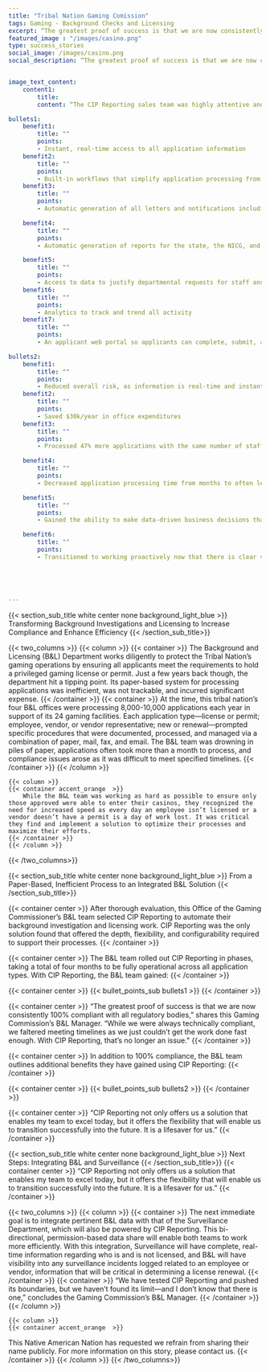 ```yaml
---
title: "Tribal Nation Gaming Comission"
tags: Gaming · Background Checks and Licensing
excerpt: “The greatest proof of success is that we are now consistently 100% compliant...”
featured_image : "/images/casino.png"
type: success_stories
social_image: /images/casino.png
social_description: “The greatest proof of success is that we are now consistently 100% compliant...”


image_text_content:
    content1:
        title: 
        content: “The CIP Reporting sales team was highly attentive and responsive, but never pushy. When asking about a feature they didn’t have, the response was not ‘yes’ or ‘no’ but rather ‘we can work with you on that.’ The thing that blew me away, though, is the deep level of mutual loyalty between CIP Reporting and its customers—it’s unlike anything I have ever witnessed before.” shares Schuetz.

bullets1:
    benefit1:
        title: ""
        points: 
        - Instant, real-time access to all application information
    benefit2:
        title: ""
        points: 
        - Built-in workflows that simplify application processing from start to finish
    benefit3:
        title: ""
        points: 
        - Automatic generation of all letters and notifications including application approvals, renewal notices, and expiration notices

    benefit4:
        title: ""
        points: 
        - Automatic generation of reports for the state, the NICG, and tribal leadership.

    benefit5:
        title: ""
        points: 
        - Access to data to justify departmental requests for staff and equipment
    benefit6:
        title: ""
        points: 
        - Analytics to track and trend all activity
    benefit7:
        title: ""
        points: 
        - An applicant web portal so applicants can complete, submit, and renew their application online

bullets2:
    benefit1:
        title: ""
        points: 
        - Reduced overall risk, as information is real-time and instantaneously accessible
    benefit2:
        title: ""
        points: 
        - Saved $30k/year in office expenditures
    benefit3:
        title: ""
        points: 
        - Processed 47% more applications with the same number of staff

    benefit4:
        title: ""
        points: 
        - Decreased application processing time from months to often less than one day

    benefit5:
        title: ""
        points: 
        - Gained the ability to make data-driven business decisions that are increasing team effectiveness

    benefit6:
        title: ""
        points: 
        - Transitioned to working proactively now that there is clear visibility and tracking





---
```

{{< section_sub_title white center none background_light_blue  >}} Transforming Background Investigations and Licensing to Increase Compliance and Enhance Efficiency
 {{< /section_sub_title>}} 


{{< two_columns >}}
    {{< column >}}
        {{< container >}}
        The Background and Licensing (B&L) Department works diligently to protect the Tribal Nation’s gaming operations by ensuring all applicants meet the requirements to hold a privileged gaming license or permit. Just a few years back though, the department hit a tipping point. Its paper-based system for processing applications was inefficient, was not trackable, and incurred significant expense.
        {{< /container >}}
        {{< container >}}
        At the time, this tribal nation’s four B&L offices were processing 8,000-10,000 applications each year in support of its 24 gaming facilities. Each application type—license or permit; employee, vendor, or vendor representative; new or renewal—prompted specific procedures that were documented, processed, and managed via a combination of paper, mail, fax, and email. The B&L team was drowning in piles of paper, applications often took more than a month to process, and compliance issues arose as it was difficult to meet specified timelines.
        {{< /container >}}
    {{< /column >}}

    {{< column >}}
    {{< container accent_orange  >}}
        While the B&L team was working as hard as possible to ensure only those approved were able to enter their casinos, they recognized the need for increased speed as every day an employee isn’t licensed or a vendor doesn’t have a permit is a day of work lost. It was critical they find and implement a solution to optimize their processes and maximize their efforts.
    {{< /container >}}
    {{< /column >}}
{{< /two_columns>}}






{{< section_sub_title white center none background_light_blue  >}} From a Paper-Based, Inefficient Process to an Integrated B&L Solution
 {{< /section_sub_title>}} 

{{< container center >}}
After thorough evaluation, this Office of the Gaming Commissioner’s B&L team selected CIP Reporting to automate their background investigation and licensing work. CIP Reporting was the only solution found that offered the depth, flexibility, and configurability required to support their processes.
{{< /container >}}

{{< container center >}}
The B&L team rolled out CIP Reporting in phases, taking a total of four months to be fully operational across all application types. With CIP Reporting, the B&L team gained:
{{< /container >}}


{{< container center >}}
{{< bullet_points_sub bullets1 >}}
{{< /container >}}

{{< container center >}}
“The greatest proof of success is that we are now consistently 100% compliant with all regulatory bodies,” shares this Gaming Commission’s B&L Manager. “While we were always technically compliant, we faltered meeting timelines as we just couldn’t get the work done fast enough. With CIP Reporting, that’s no longer an issue."
{{< /container >}}


{{< container center >}}
In addition to 100% compliance, the B&L team outlines additional benefits they have gained using CIP Reporting:
{{< /container >}}

{{< container center >}}
{{< bullet_points_sub bullets2 >}}
{{< /container >}}

{{< container center >}}
“CIP Reporting not only offers us a solution that enables my team to excel today, but it offers the flexibility that will enable us to transition successfully into the future. It is a lifesaver for us.”
{{< /container >}}

{{< section_sub_title white center none background_light_blue  >}} Next Steps: Integrating B&L and Surveillance {{< /section_sub_title>}} 
{{< container center >}}
“CIP Reporting not only offers us a solution that enables my team to excel today, but it offers the flexibility that will enable us to transition successfully into the future. It is a lifesaver for us.”
{{< /container >}}

{{< two_columns >}}
    {{< column >}}
        {{< container >}}
The next immediate goal is to integrate pertinent B&L data with that of the Surveillance Department, which will also be powered by CIP Reporting. This bi-directional, permission-based data share will enable both teams to work more efficiently. With this integration, Surveillance will have complete, real-time information regarding who is and is not licensed, and B&L will have visibility into any surveillance incidents logged related to an employee or vendor, information that will be critical in determining a license renewal.
        {{< /container >}}
        {{< container >}}
“We have tested CIP Reporting and pushed its boundaries, but we haven’t found its limit—and I don’t know that there is one,” concludes the Gaming Commission’s B&L Manager.
        {{< /container >}}
    {{< /column >}}

    {{< column >}}
    {{< container accent_orange  >}}
This Native American Nation has requested we refrain from sharing their name publicly. For more information on this story, please contact us.
    {{< /container >}}
    {{< /column >}}
{{< /two_columns>}}